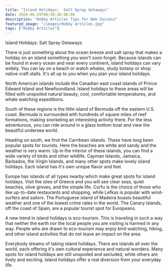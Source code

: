 ```yaml
---
title: "Island Holidays:  Salt Spray Getaways"
date: 2020-06-29T08:58:38-08:00
description: "Hobby Articles Tips for Web Success"
featured_image: "/images/Hobby Articles.jpg"
tags: ["Hobby Articles"]
---
```


Island Holidays:  Salt Spray Getaways

There is just something about the ocean breeze and salt spray that makes a holiday on an island something you won't soon forget.  Because islands can be found in every ocean and near every continent, island holidays can vary widely.  You can lay on a beach or watch whales, study botany or shop native craft stalls.  It's all up to you when you plan your island holidays.

North American islands include the Canadian east coast islands of Prince Edward Island and Newfoundland.  Island holidays to these areas will be filled with unspoiled natural beauty, cool, comfortable temperatures, and whale watching expeditions.

South of these regions is the little island of Bermuda off the eastern U.S. coast.  Bermuda is surrounded with hundreds of square miles of reef formations, making snorkeling an interesting activity there.  For the less adventurous, you can ride around in a glass bottom boat and view the beautiful undersea world.

Heading on south, we find the Carribean islands.  These have long been popular spots for tourists.  Here the beaches are white and sandy and the weather is very warm.  Up in the interior of these islands, you can find a wide variety of birds and other wildlife.  Cayman Islands, Jamaica, Barbados, the Virgin Islands, and many other spots make lovely island holidays.  Each island has it's own unique flavor and feel.

Europe has islands of all types nearby which make great spots for island holidays.  Visit the isles of Greece and you will see clear seas, quiet beaches, olive groves, and the simple life.  Corfu is the choice of those who like up-to-date restaurants and shopping, while Lefkas is popular with wind-surfers and sailors.  The Portuguese island of Madeira boasts beautiful weather and one of the lowest crime rates in the world.  The Canary Islands, off the coast of Spain, are a popular tourist spot for Europeans.

A new trend in island holidays is eco-tourism.  This is traveling in such a way that neither the earth nor the local people you are visiting is harmed in any way.  People who are drawn to eco-tourism may enjoy bird-watching, hiking, and other island activities that do not leave an impact on the area. 

Everybody dreams of taking island holidays.  There are islands all over the world, each offering it's own cultural experience and natural wonders.  Many spots for island holidays are still unspoiled and secluded, while others are lively and exciting.  Island holidays offer a real diversion from your everyday life. 
